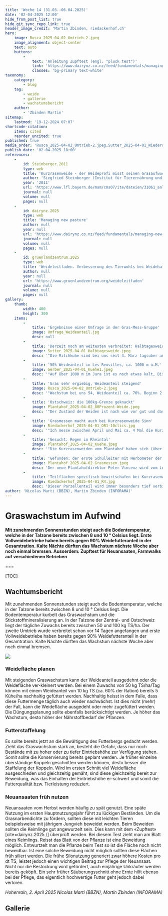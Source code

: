 ```yaml
---
title: 'Woche 14 (31.03.-06.04.2025)'
date: '02-04-2025 12:00'
hide_from_post_list: true
hide_git_sync_repo_link: true
header_image_credit: 'Martin Zbinden, riedackerhof.ch'
hero:
    image: Rusca_2025-04-02_Umtrieb-2.jpeg
    image_alignment: object-center
    text: auto
    buttons:
        -
            text: 'Anleitung Zupftest (engl. "pluck test")'
            link: 'https://www.dairynz.co.nz/feed/fundamentals/managing-new-pasture/'
            classes: 'bg-primary text-white'
taxonomy:
    category:
        - blog
    tag:
        - weide
        - gallerie
        - wachstumsbericht
    author:
        - 'Zbinden Martin'
sitemap:
    lastmod: '19-12-2024 07:07'
shortcode-citation:
    items: cited
    reorder_uncited: true
published: true
media_order: 'Rusca_2025-04-02_Umtrieb-2.jpeg,Sutter_2025-04-01_Wiederaufwuchs-24h.jpeg,Sutter_2025-04-01_Halbtagesweide.jpeg,Riedackerhof_2025-04-01_R2-Tiefengraben.jpg,Riedackerhof_2025-04-01_Höhenmessung Kurzrasenweide.jpg,Riedackerhof_2025-04-01_OR2-Farmwalk.jpg,Riedackerhof_2025-04-01_R4.jpg,Riedackerhof_2025-04-01_OR2-10clics.jpg,Riedackerhof_2025-04-01_OR1-10clics.jpg'
publish_date: '02-04-2025 18:00'
references:
    -
        id: Steinberger.2011
        type: web
        title: 'Kurzrasenweide - der Weideprofi misst seinen Grasaufwuchs'
        author: 'Siegfried Steinberger (Institut für Tierernährung und  Futterwirtschaft, Grub)'
        year: '2011'
        url: 'https://www.lfl.bayern.de/mam/cms07/ite/dateien/31061_anleitung_zur_grasaufwuchsmessung.pdf'
        journal: null
        volume: null
        pages: null
    -
        id: dairynz.2025
        type: web
        title: 'Managing new pasture'
        author: null
        year: null
        url: 'https://www.dairynz.co.nz/feed/fundamentals/managing-new-pasture/'
        journal: null
        volume: null
        pages: null
    -
        id: gruenlandzentrum.2025
        type: web
        title: 'Weideleitfaden. Verbesserung des Tierwohls bei Weidehaltung von Milchkühen.'
        author: null
        year: null
        url: 'https://www.gruenlandzentrum.org/weideleitfaden'
        journal: null
        volume: null
        pages: null
gallery:
    thumb:
        width: 400
        height: 300
    items:
        -
            title: 'Ergebnisse einer Umfrage in der Gras-Mess-Gruppe'
            image: Umfrage_Weideanteil.jpg
            desc: null
        -
            title: 'Derzeit noch am weitesten verbreitet: Halbtagesweide'
            image: Sutter_2025-04-01_Halbtagesweide.jpeg
            desc: '"Die Milchkühe sind bei uns seit 4. März tagsüber auf der Weide und fressen rund 10kg Weidegras pro Kuh und Tag auf der Weide. In der Nacht wird mit Grassilage ergänzt." (Michael Sutter) _Bild: Bretzwil BL, 01. April 2025 (M. Sutter)_'
        -
            title: '50% Weideanteil in Les Reusilles, ca. 1000 m ü.M.'
            image: Gerber_2025-04-01_Kuehe1.jpeg
            desc: '"Auf über 1000 m im Jura ist es noch etwas kalt, Bise blast ziemlich fest. Heute morgen war est gefroren. Grasswachstum um 33 kg TS/Tag. Weidebegin war 20. März, Unterbruch letzten Samstag und Sonntag weil nass und kalt). Die Milchkühe fressen etwa 50% auf der Weide, der Grasbestand ist sehr dicht und kurz." (Olivier Gerber) _Bild: Les Reusilles BE, 01. April 2025 (O. Gerber)_'
        -
            title: 'Gras sehr ergiebig, Weideanteil steigend'
            image: Rusca_2025-04-02_Umtrieb-2.jpeg
            desc: '"Wachstum bei uns 54, Weideanteil ca. 70%. Beginn 2. Rotation am 17.03.25, AFC erst bei 300kg/ha. Allerdings waren die letzten weiden bei uns auch so ergiebig dass wir die Kühe abends nochmal für ca. 3 Stunden rausgelassen haben. Flächenzuteilung 90-100a für 80 Kühe, im Stall nachts zwei Rundballen Grassilage (ca. 500kg TS)." (Luisa Rusca)  _Bild: Muri AG, 01. April 2025 (L. Rusca)_'
        -
            title: 'Ostschweiz: die 100kg-Grenze geknackt'
            image: Plantahof_2025-04-02_80Prozent-Weide.jpeg
            desc: '"Der Zustand der Weiden ist nach wie vor gut und das Wachstum liegt bei knapp 100 kg TS pro ha und Tag. Wir vergrössern die Weidefläche etwas und stellen ab heute auf Tag- und Nachtweide um. Somit verringert sich der Futteranteil im Stall deutlich auf vorläufig ca. 20%." (Rolf Hug)  _Bild: Landquart GR, 02. April 2025 (R. Hug)_ '
        -
            title: 'Grasmessen macht auch bei Kurzrasenweide Sinn'
            image: Riedackerhof_2025-04-01_OR1-10clics.jpg
            desc: '"Ich messe zwischen April und Mai ca. 4 Mal die Kurzrasenweide, um die Weidefläche rechtzeitig zu verkleinern. Bis Juni strebe ich eine durchschnittliche, komprimierte Grashöhe von 11 clics (5.5 cm RPM) an. Damit fördere ich eine dichte Grasnarbe und einen guten Nachwuchs, dabei produzieren wir keine Weidereste und viel Milch." (Martin Zbinden)_Bild: Rüschegg BE, 01. April 2025 (M. Zbinden)_'
        -
            title: 'Gesucht: Regen im Rheintal'
            image: Plantahof_2025-04-02_Kuehe.jpeg
            desc: '"Die Kurzrasenweiden vom Plantahof haben sich (über die leider mit 15 mm immer noch spärlichen) Niederschläge gefreut." (Rolf Hug)  _Bild: Landquart GR, 02. April 2025 (R. Hug)_ '
        -
            title: 'Gefunden: der erste Schulleiter mit Herbometer der Schweiz!'
            image: Plantahof_2025-04-02_Grasmessen.jpeg
            desc: 'Der neue Plantahofdirektor Peter Vincenz wird vom Leiter Feldbau Andri Bonifazi in die Kunst des Grasmessens eingeweiht. _Bild: Landquart GR, 02. April 2025 (R. Hug)_ '
        -
            title: 'Teilflächen spezifisch bewirtschafen bei Kurzrasenweide'
            image: Riedackerhof_2025-04-01_R4.jpg
            desc: 'Dieser Parzellenteil wird immer besonders tief verbissen, vermutlich bedingt durch die jüngere Anlagedauer und modernere Gräsersorten (SM 460 vor 12 Jahren gesät, Rest ca. 30 jährig). Der Übernutzung wird mit einer häufigeren Güllegabe entgegengewirkt.'
author: 'Nicolas Marti (BBZN), Martin Zbinden (INFORAMA)'
---
```


# Graswachstum im Aufwind

**Mit zunehmenden Sonnenstunden steigt auch die Bodentemperatur, welche in der Talzone  bereits zwischen 8 und 10 ° Celsius liegt. Erste Vollweidebetriebe haben bereits gegen 90% Weidefutteranteil in der Gesamtration. Kalte Nächte dürften das Wachstum nächste Woche aber noch einmal bremsen. 
Ausserdem: Zupftest für Neuansaaten, Farmwalks auf verschiedenen Betrieben**

===



[TOC]

## Wachtumsbericht
Mit zunehmenden Sonnenstunden steigt auch die Bodentemperatur, welche in der Talzone  bereits zwischen 8 und 10 ° Celsius liegt. Die Bodentemperatur kurbelt das Graswachstum und die Stickstoffmineralisierung an. In der Talzone der Zentral- und Ostschweiz liegt der tägliche Zuwachs bereits zwischen 50 und 100 kg TS/ha. Der zweite Umtrieb wurde verbreitet schon vor 14 Tagen angefangen und erste Vollweidebetriebe haben bereits gegen 90% Weidefutteranteil in der Gesamtration. Kalte Nächte dürften das Wachstum nächste Woche aber noch einmal bremsen.

![](https://graswachstum.ch/user/pages/uploads/archive/Graswachstumkarte_2025KW14.svg?lightbox)


### Weidefläche planen
Mit steigenden Graswachstum kann der Weideanteil ausgedehnt oder die Weidefläche ver-kleinert werden. Bei einem Zuwachs von 50 kg TS/ha/Tag können mit einem Weideanteil von 10 kg TS (ca. 60% der Ration) bereits 5 Kühe/ha nachhaltig gefüttert werden. Nachhaltig heisst in dem Falle, dass diese Futtermenge täglich auch wieder nachwächst. Ist dies nicht (mehr) der Fall, kann die Weidefläche ausgedeht oder mehr zugefüttert werden.
Die Düngungsplanung sollte ebenfalls berücksichtigt werden. Je höher das Wachstum, desto höher der Nährstoffbedarf der Pflanzen.


### Futterstaffelung
Es sollte bereits jetzt an die Bewältigung des Futterbergs gedacht werden. Zieht das Graswachstum stark an, besteht die Gefahr, dass nur noch Bestände mit zu hoher oder zu tiefer Eintriebshöhe zur Verfügung stehen. Somit sollte die Konservierung bereits geplant werden. Je früher einzelne überständige Koppeln geschnitten werden können, desto besser die Staffelung der Koppeln. Wird im ersten Schnitt viel Weidefläche ausgeschieden und gleichzeitig gemäht, sind diese gleichzeitig bereit zur Beweidung, was das Einhalten der Eintriebshöhe er-schwert und somit die Futterqualität bzw. Tierleistung reduziert.


### Neuansaaten früh nutzen
Neuansaaten vom Herbst werden häufig zu spät genutzt. Eine späte Nutzung im ersten Hauptnutzungsjahr führt zu lückigen Beständen. Um die Grasnarbendichte zu fördern, sollten diese mit leichten Tieren beispielsweise mit jährigem Jungvieh beweidet werden. Beim Beweiden sollten die Keimlinge gut angewurzelt sein. Dies kann mit dem «Zupftest» [cite=dairynz.2025 /] überprüft werden. Bei diesem Test zieht man am Blatt eines Keimlings. Reisst das Blatt von der Pflanze ist eine Beweidung möglich. Entwurtzelt man die Pflanze beim Test so ist die Fläche noch nicht beweidbar. Ist eine solche Beweidung nicht möglich sollten diese Flächen früh siliert werden. Die frühe Silonutzung generiert zwar höhere Kosten pro dt TS, leistet jedoch einen wichtigen Beitrag zur Pflege der Neuansaat. Nicht nur die Bestockung wird gefördert, auch einjährige Unkräuter werden bereits geköpft. Ein sehr früher Säuberungsschnitt ohne Ernte hilft ebenso bei der Pflege, das eigentlich hochwertige Futter geht jedoch dabei verloren.

_Hohenrain, 2. April 2025 
Nicolas Marti (BBZN), Martin Zbinden (INFORAMA)_

## Gallerie


